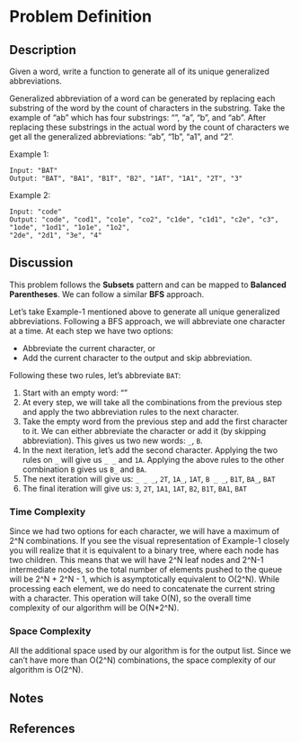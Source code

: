 # Problem Definition

## Description

Given a word, write a function to generate all of its unique generalized abbreviations.

Generalized abbreviation of a word can be generated by replacing each substring of the word by the count of characters in the substring. Take the example of “ab” which has four substrings: “”, “a”, “b”, and “ab”. After replacing these substrings in the actual word by the count of characters we get all the generalized abbreviations: “ab”, “1b”, “a1”, and “2”.

Example 1:

```plaintext
Input: "BAT"
Output: "BAT", "BA1", "B1T", "B2", "1AT", "1A1", "2T", "3"
```

Example 2:

```plaintext
Input: "code"
Output: "code", "cod1", "co1e", "co2", "c1de", "c1d1", "c2e", "c3", "1ode", "1od1", "1o1e", "1o2",
"2de", "2d1", "3e", "4"
```

## Discussion

This problem follows the **Subsets** pattern and can be mapped to **Balanced Parentheses**. We can follow a similar **BFS** approach.

Let’s take Example-1 mentioned above to generate all unique generalized abbreviations. Following a BFS approach, we will abbreviate one character at a time. At each step we have two options:

- Abbreviate the current character, or
- Add the current character to the output and skip abbreviation.

Following these two rules, let’s abbreviate `BAT`:

1. Start with an empty word: “”
2. At every step, we will take all the combinations from the previous step and apply the two abbreviation rules to the next character.
3. Take the empty word from the previous step and add the first character to it. We can either abbreviate the character or add it (by skipping abbreviation). This gives us two new words: `_`, `B`.
4. In the next iteration, let’s add the second character. Applying the two rules on `_` will give us `_ _` and `1A`. Applying the above rules to the other combination `B` gives us `B_` and `BA`.
5. The next iteration will give us: `_ _ _`, `2T`, `1A_`, `1AT`, `B _ _`, `B1T`, `BA_`, `BAT`
6. The final iteration will give us: `3`, `2T`, `1A1`, `1AT`, `B2`, `B1T`, `BA1`, `BAT`

### Time Complexity

Since we had two options for each character, we will have a maximum of 2^N combinations. If you see the visual representation of Example-1 closely you will realize that it is equivalent to a binary tree, where each node has two children. This means that we will have 2^N leaf nodes and 2^N-1 intermediate nodes, so the total number of elements pushed to the queue will be 2^N + 2^N - 1, which is asymptotically equivalent to O(2^N). While processing each element, we do need to concatenate the current string with a character. This operation will take O(N), so the overall time complexity of our algorithm will be O(N*2^N).

### Space Complexity

All the additional space used by our algorithm is for the output list. Since we can’t have more than O(2^N) combinations, the space complexity of our algorithm is O(2^N).

## Notes

## References
